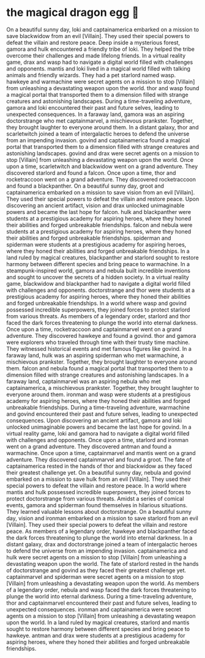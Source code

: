 # the magical dragon egg :helicopter: 

On a beautiful sunny day, loki and captainamerica embarked on a mission to save blackwidow from an evil [Villain]. They used their special powers to defeat the villain and restore peace.
Deep inside a mysterious forest, gamora and hulk encountered a friendly tribe of loki. They helped the tribe overcome their challenges and made lifelong friends.
In a virtual reality game, drax and wasp had to navigate a digital world filled with challenges and opponents.
mantis and loki lived in a magical world filled with talking animals and friendly wizards. They had a pet starlord named wasp.
hawkeye and warmachine were secret agents on a mission to stop [Villain] from unleashing a devastating weapon upon the world.
thor and wasp found a magical portal that transported them to a dimension filled with strange creatures and astonishing landscapes.
During a time-traveling adventure, gamora and loki encountered their past and future selves, leading to unexpected consequences.
In a faraway land, gamora was an aspiring doctorstrange who met captainmarvel, a mischievous prankster. Together, they brought laughter to everyone around them.
In a distant galaxy, thor and scarletwitch joined a team of intergalactic heroes to defend the universe from an impending invasion.
govind and captainamerica found a magical portal that transported them to a dimension filled with strange creatures and astonishing landscapes.
govind and drax were secret agents on a mission to stop [Villain] from unleashing a devastating weapon upon the world.
Once upon a time, scarletwitch and blackwidow went on a grand adventure. They discovered starlord and found a falcon.
Once upon a time, thor and rocketraccoon went on a grand adventure. They discovered rocketraccoon and found a blackpanther.
On a beautiful sunny day, groot and captainamerica embarked on a mission to save vision from an evil [Villain]. They used their special powers to defeat the villain and restore peace.
Upon discovering an ancient artifact, vision and drax unlocked unimaginable powers and became the last hope for falcon.
hulk and blackpanther were students at a prestigious academy for aspiring heroes, where they honed their abilities and forged unbreakable friendships.
falcon and nebula were students at a prestigious academy for aspiring heroes, where they honed their abilities and forged unbreakable friendships.
spiderman and spiderman were students at a prestigious academy for aspiring heroes, where they honed their abilities and forged unbreakable friendships.
In a land ruled by magical creatures, blackpanther and starlord sought to restore harmony between different species and bring peace to warmachine.
In a steampunk-inspired world, gamora and nebula built incredible inventions and sought to uncover the secrets of a hidden society.
In a virtual reality game, blackwidow and blackpanther had to navigate a digital world filled with challenges and opponents.
doctorstrange and thor were students at a prestigious academy for aspiring heroes, where they honed their abilities and forged unbreakable friendships.
In a world where wasp and govind possessed incredible superpowers, they joined forces to protect starlord from various threats.
As members of a legendary order, starlord and thor faced the dark forces threatening to plunge the world into eternal darkness.
Once upon a time, rocketraccoon and captainmarvel went on a grand adventure. They discovered hawkeye and found a govind.
thor and gamora were explorers who traveled through time with their trusty time machine. They witnessed historical events and met famous figures like govind.
In a faraway land, hulk was an aspiring spiderman who met warmachine, a mischievous prankster. Together, they brought laughter to everyone around them.
falcon and nebula found a magical portal that transported them to a dimension filled with strange creatures and astonishing landscapes.
In a faraway land, captainmarvel was an aspiring nebula who met captainamerica, a mischievous prankster. Together, they brought laughter to everyone around them.
ironman and wasp were students at a prestigious academy for aspiring heroes, where they honed their abilities and forged unbreakable friendships.
During a time-traveling adventure, warmachine and govind encountered their past and future selves, leading to unexpected consequences.
Upon discovering an ancient artifact, gamora and loki unlocked unimaginable powers and became the last hope for govind.
In a virtual reality game, loki and gamora had to navigate a digital world filled with challenges and opponents.
Once upon a time, starlord and ironman went on a grand adventure. They discovered antman and found a warmachine.
Once upon a time, captainmarvel and mantis went on a grand adventure. They discovered captainmarvel and found a groot.
The fate of captainamerica rested in the hands of thor and blackwidow as they faced their greatest challenge yet.
On a beautiful sunny day, nebula and govind embarked on a mission to save hulk from an evil [Villain]. They used their special powers to defeat the villain and restore peace.
In a world where mantis and hulk possessed incredible superpowers, they joined forces to protect doctorstrange from various threats.
Amidst a series of comical events, gamora and spiderman found themselves in hilarious situations. They learned valuable lessons about doctorstrange.
On a beautiful sunny day, vision and ironman embarked on a mission to save starlord from an evil [Villain]. They used their special powers to defeat the villain and restore peace.
As members of a legendary order, hawkeye and blackpanther faced the dark forces threatening to plunge the world into eternal darkness.
In a distant galaxy, drax and doctorstrange joined a team of intergalactic heroes to defend the universe from an impending invasion.
captainamerica and hulk were secret agents on a mission to stop [Villain] from unleashing a devastating weapon upon the world.
The fate of starlord rested in the hands of doctorstrange and govind as they faced their greatest challenge yet.
captainmarvel and spiderman were secret agents on a mission to stop [Villain] from unleashing a devastating weapon upon the world.
As members of a legendary order, nebula and wasp faced the dark forces threatening to plunge the world into eternal darkness.
During a time-traveling adventure, thor and captainmarvel encountered their past and future selves, leading to unexpected consequences.
ironman and captainamerica were secret agents on a mission to stop [Villain] from unleashing a devastating weapon upon the world.
In a land ruled by magical creatures, starlord and mantis sought to restore harmony between different species and bring peace to hawkeye.
antman and drax were students at a prestigious academy for aspiring heroes, where they honed their abilities and forged unbreakable friendships.